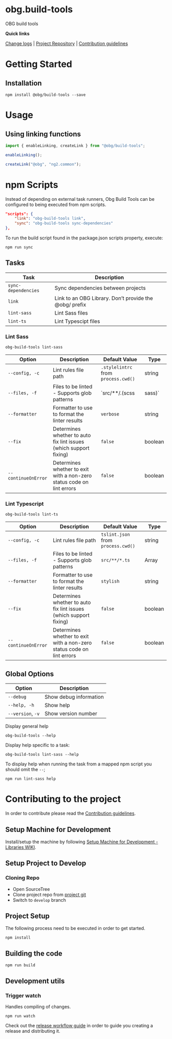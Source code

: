 [projectUri]: https://bitbucketsson.betsson.local/projects/WF/repos/obg.build-tools
[projectGit]: https://bitbucketsson.betsson.local/scm/wf/obg.build-tools.git
[changeLog]: ./doc/CHANGELOG.md

[contribWiki]: https://wikisson.betsson.local/display/SG/Contribution+Guidelines
[releaseWorkflowWiki]: https://wikisson.betsson.local/display/SG/Prepare+new+Release+for+Library
[setupMachineWiki]: https://wikisson.betsson.local/display/SG/Setup+Machine+for+Development+-+Libraries

# obg.build-tools
OBG build tools 

**Quick links**

[Change logs][changeLog] | [Project Repository][projectUri] | [Contribution guidelines][contribWiki]

# Getting Started

## Installation

```
npm install @obg/build-tools --save
```

# Usage

## Using linking functions

```js
import { enableLinking, createLink } from "@obg/build-tools";

enableLinking();

createLink("@obg", "ng2.common");
```

# npm Scripts

Instead of depending on external task runners, Obg Build Tools can be configured to being executed from npm scripts.

```json
"scripts": {
    "link": "obg-build-tools link",
    "sync": "obg-build-tools sync-dependencies"
},
````

To run the build script found in the package.json scripts property, execute:

```
npm run sync
```


## Tasks

| Task                  | Description                                                                                            |
|-----------------------|--------------------------------------------------------------------------------------------------------|
| `sync-dependencies`   | Sync dependencies between projects                                                                     |
| `link`                | Link to an OBG Library. Don’t provide the @obg/ prefix                                                 |
| `lint-sass`           | Lint Sass files                                                                                        |
| `lint-ts`             | Lint Typescipt files                                                                                   |

### Lint Sass

```
obg-build-tools lint-sass
```

| Option              | Description                                                           | Default Value                       | Type         |
|---------------------|-----------------------------------------------------------------------|-------------------------------------|--------------|
| `--config, -c`      | Lint rules file path                                                  | `.stylelintrc` from `process.cwd()` | string       |
| `--files, -f`       | Files to be linted - Supports glob patterns                           | `src/**/*.*(scss|sass)`             | Array|string |
| `--formatter`       | Formatter to use to format the linter results                         | `verbose`                           | string       |
| `--fix`             | Determines whether to auto fix lint issues (which support fixing)     | `false`                             | boolean      |
| `--continueOnError` | Determines whether to exit with a non-zero status code on lint errors | `false`                             | boolean      |

### Lint Typescript

```
obg-build-tools lint-ts
```

| Option              | Description                                                           | Default Value                       | Type    |
|---------------------|-----------------------------------------------------------------------|-------------------------------------|---------|
| `--config, -c`      | Lint rules file path                                                  | `tslint.json`  from `process.cwd()` | string  |
| `--files, -f`       | Files to be linted - Supports glob patterns                           | `src/**/*.ts`                       | Array   |
| `--formatter`       | Formatter to use to format the linter results                         | `stylish`                           | string  |
| `--fix`             | Determines whether to auto fix lint issues (which support fixing)     | `false`                             | boolean |
| `--continueOnError` | Determines whether to exit with a non-zero status code on lint errors | `false`                             | boolean |

## Global Options
| Option            | Description            |
|-------------------|------------------------|
| `--debug`         | Show debug information |
| `--help, -h`      | Show help              |
| `--version`, `-v` | Show version number    |

Display general help

```
obg-build-tools --help
```

Display help specific to a task:
```
obg-build-tools lint-sass --help
```

To display help when running the task from a mapped npm script you should omit the `--`;

```
npm run lint-sass help
```

# Contributing to the project
In order to contribute please read the [Contribution guidelines][contribWiki].

## Setup Machine for Development
Install/setup the machine by following [Setup Machine for Development - Libraries WIKI][setupMachineWiki].

## Setup Project to Develop

### Cloning Repo

- Open SourceTree
- Clone project repo from [project git][projectGit]
- Switch to `develop` branch


## Project Setup
The following process need to be executed in order to get started.

```
npm install
```

## Building the code

```
npm run build
```

## Development utils

### Trigger watch
Handles compiling of changes.
```
npm run watch
```

Check out the [release workflow guide][releaseWorkflowWiki] in order to guide you creating a release and distributing it.